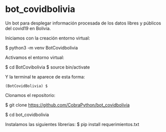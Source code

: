 # bot_covidbolivia


Un bot para desplegar información procesada de los datos libres y públicos del covid19 en Bolivia.


Iniciamos con la creación entorno virtual:

$ python3 -m venv BotCovidbolivia

Activamos el entorno virtual:

$ cd BotCovibolivia
$ source bin/activate

Y la terminal te aparece de esta forma:

	(BotCovidBolivia) $

Clonamos el repositorio:

$ git clone https://github.com/CobraPython/bot_covidbolivia

$ cd bot_covidbolivia



Instalamos las siguientes librerias:
$ pip install requerimientos.txt


